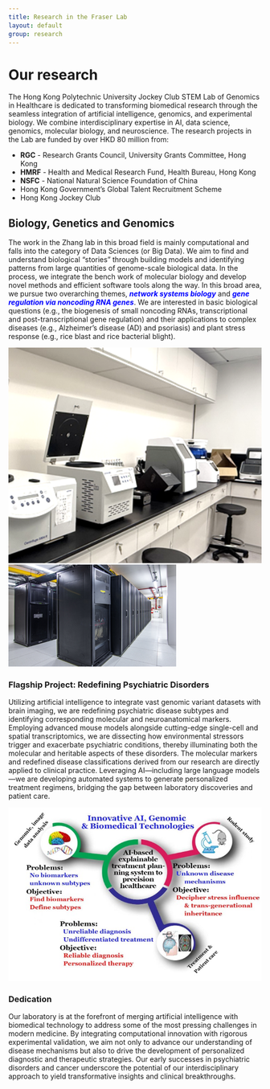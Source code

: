 ```yaml
---
title: Research in the Fraser Lab
layout: default
group: research
---
```


<div class="row">

# Our research

The Hong Kong Polytechnic University Jockey Club STEM Lab of Genomics in Healthcare is dedicated to transforming biomedical research through the seamless integration of artificial intelligence, genomics, and experimental biology. We combine interdisciplinary expertise in AI, data science, genomics, molecular biology, and neuroscience. The research projects in the Lab are funded by over HKD 80 million from:
<br>
- **RGC** - Research Grants Council, University Grants Committee, Hong Kong
- **HMRF** - Health and Medical Research Fund, Health Bureau, Hong Kong
- **NSFC** - National Natural Science Foundation of China
- Hong Kong Government’s Global Talent Recruitment Scheme
- Hong Kong Jockey Club

</div>
</div>
<div class="row">

## Biology, Genetics and Genomics

<div class="col-md-7 order-md-2">

The work in the Zhang lab in this broad field is mainly computational and falls into the category of Data Sciences (or Big Data). We aim to find and understand biological “stories” through building models and identifying patterns from large quantities of genome-scale biological data. In the process, we integrate the bench work of molecular biology and develop novel methods and efficient software tools along the way. In this broad area, we pursue two overarching themes, **<span style="color:blue; font-weight:bold; font-style:italic;">network systems biology</span>** and **<span style="color:blue; font-weight:bold; font-style:italic;">gene regulation via noncoding RNA genes</span>**. We are interested in basic biological questions (e.g., the biogenesis of small noncoding RNAs, transcriptional and post-transcriptional gene regulation) and their applications to complex diseases (e.g., Alzheimer’s disease (AD) and psoriasis) and plant stress response (e.g., rice blast and rice bacterial blight).
</div>

<div class="col-md-5 order-md-1 align-self-center">
<img class="img-fluid w-65" src="/static/img/research/bio2.png" alt="ptp1b">
<img class="img-fluid w-90" src="/static/img/research/gpu.png" alt="ptp2b">
</div>
</div>
<div class="row">

### Flagship Project: Redefining Psychiatric Disorders

<div class="col-md-7 order-md-1 ">

Utilizing artificial intelligence to integrate vast genomic variant datasets with brain imaging, we are redefining psychiatric disease subtypes and identifying corresponding molecular and neuroanatomical markers.
Employing advanced mouse models alongside cutting-edge single-cell and spatial transcriptomics, we are dissecting how environmental stressors trigger and exacerbate psychiatric conditions, thereby illuminating both the molecular and heritable aspects of these disorders.
The molecular markers and redefined disease classifications derived from our research are directly applied to clinical practice. Leveraging AI—including large language models—we are developing automated systems to generate personalized treatment regimens, bridging the gap between laboratory discoveries and patient care.

</div>

<div class="col-md-3 order-md-2 align-self-center">

<img class="img-fluid w-150" src="/static/img/research/summary.jpg" alt="antibiotic">
</div>
</div>
<div class="row">

### Dedication
<div class="col-md-7 order-md-2">

Our laboratory is at the forefront of merging artificial intelligence with biomedical technology to address some of the most pressing challenges in modern medicine. By integrating computational innovation with rigorous experimental validation, we aim not only to advance our understanding of disease mechanisms but also to drive the development of personalized diagnostic and therapeutic strategies. Our early successes in psychiatric disorders and cancer underscore the potential of our interdisciplinary approach to yield transformative insights and clinical breakthroughs.
</div>

</div>
